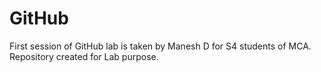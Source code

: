 # GitHub
First session of GitHub lab is taken by Manesh D for S4 students of MCA.
Repository created for Lab purpose.
